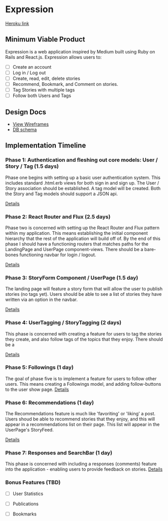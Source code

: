 # Expression

[Heroku link][heroku]

[heroku]: http://serene-dawn-1315.herokuapp.com/

## Minimum Viable Product

Expression is a web application inspired by Medium built using Ruby on Rails
and React.js. Expression allows users to:


- [ ] Create an account
- [ ] Log in / Log out
- [ ] Create, read, edit, delete stories
- [ ] Recommend, Bookmark, and Comment on stories.
- [ ] Tag Stories with multiple tags
- [ ] Follow both Users and Tags

## Design Docs
* [View Wireframes][view]
* [DB schema][schema]

[view]: ./docs/views.md
[schema]: ./docs/schema.md

## Implementation Timeline

### Phase 1: Authentication and fleshing out core models: User / Story / Tag (1.5 days)

Phase one begins with setting up a basic user authentication system. This includes standard .html.erb views
for both sign in and sign up. The User / Story association should be established. A tag model will be created. Both the Story and Tag models should support a JSON api.

[Details][phase-one]

### Phase 2: React Router and Flux (2.5 days)

Phase two is concerned with setting up the React Router and Flux pattern within my application. This
means establishing the initial component hierarchy that the rest of the application will build off of. By the
end of this phase I should have a functioning routers that matches paths for the LandingPage and  UserPage  component-views. There should be a bare-bones functioning navbar for login / logout.

[Details][phase-two]

### Phase 3: StoryForm  Component / UserPage (1.5 day)
The landing page will feature a story form that will allow the user to publish stories (no tags yet). Users should be able to see a list of stories they have written via an option in the navbar.


[Details][phase-three]

### Phase 4: UserTagging / StoryTagging (2 days)

This phase is concerned with creating a feature for users to tag the stories they create, and also
follow tags of the topics that they enjoy. There should be a

[Details][phase-four]

### Phase 5: Followings (1 day)

The goal of phase five is to implement a feature for users to follow other users. This means creating a Followings model, and adding follow-buttons to the user show page.
[Details][phase-five]

### Phase 6: Recommendations (1 day)

The Recommendations feature is much like 'favoriting' or 'liking' a post.  Users shoud be able to recommend stories that they enjoy, and this will appear in a recommendations list on their page. This list will appear in the UserPage's StoryFeed.

[Details][phase-six]

### Phase 7: Responses and SearchBar (1 day)

This phase is concerned with including a responses (comments) feature into the application - enabling users to provide feedback on stories.
[Details][phase-seven]

### Bonus Features (TBD)
- [ ] User Statistics
- [ ] Publications
- [ ] Bookmarks


[phase-one]: ./docs/phases/phase1.md
[phase-two]: ./docs/phases/phase2.md
[phase-three]: ./docs/phases/phase3.md
[phase-four]: ./docs/phases/phase4.md
[phase-five]: ./docs/phases/phase5.md
[phase-six]: ./docs/phases/phase6.md
[phase-seven]: ./docs/phases/phase7.md
